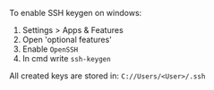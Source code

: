 To enable SSH keygen on windows:

1. Settings > Apps & Features
2. Open 'optional features'
3. Enable `OpenSSH`
4. In cmd write `ssh-keygen`

All created keys are stored in:
`C://Users/<User>/.ssh`
